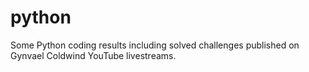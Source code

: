 # python

Some Python coding results including solved challenges published on Gynvael Coldwind YouTube livestreams.

